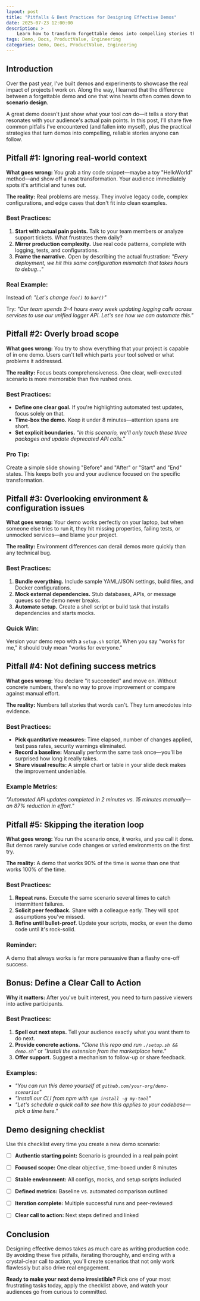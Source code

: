 ```yaml
---
layout: post
title: "Pitfalls & Best Practices for Designing Effective Demos"
date: 2025-07-23 12:00:00
description: >
    Learn how to transform forgettable demos into compelling stories that win hearts and minds. Based on experience building demos and experiments, this post reveals five common pitfalls that undermines the demo and its impact, and the practical strategies to overcome them. 
tags: Demo, Docs, ProductValue, Engineering
categories: Demo, Docs, ProductValue, Engineering
---
```


## Introduction

Over the past year, I've built demos and experiments to showcase the real impact of projects I work on. Along the way, I learned that the difference between a forgettable demo and one that wins hearts often comes down to **scenario design**.

A great demo doesn't just show what your tool *can* do—it tells a story that resonates with your audience's actual pain points. In this post, I'll share five common pitfalls I've encountered (and fallen into myself), plus the practical strategies that turn demos into compelling, reliable stories anyone can follow.


## Pitfall #1: Ignoring real-world context

**What goes wrong:** You grab a tiny code snippet—maybe a toy "HelloWorld" method—and show off a neat transformation. Your audience immediately spots it's artificial and tunes out.

**The reality:** Real problems are messy. They involve legacy code, complex configurations, and edge cases that don't fit into clean examples.

### Best Practices:

1. **Start with actual pain points.** Talk to your team members or analyze support tickets. What frustrates them daily?
2. **Mirror production complexity.** Use real code patterns, complete with logging, tests, and configurations.
3. **Frame the narrative.** Open by describing the actual frustration: *"Every deployment, we hit this same configuration mismatch that takes hours to debug..."*

### Real Example:
Instead of: *"Let's change `foo()` to `bar()`"*

Try: *"Our team spends 3-4 hours every week updating logging calls across services to use our unified logger API. Let's see how we can automate this."*


## Pitfall #2: Overly broad scope

**What goes wrong:** You try to show everything that your project is capable of in one demo. Users can't tell which parts your tool solved or what problems it addressed.

**The reality:** Focus beats comprehensiveness. One clear, well-executed scenario is more memorable than five rushed ones.

### Best Practices:

- **Define one clear goal.** If you're highlighting automated test updates, focus solely on that.
- **Time-box the demo.** Keep it under 8 minutes—attention spans are short.
- **Set explicit boundaries.** *"In this scenario, we'll only touch these three packages and update deprecated API calls."*

### Pro Tip:
Create a simple slide showing "Before" and "After" or "Start" and "End" states. This keeps both you and your audience focused on the specific transformation.


## Pitfall #3: Overlooking environment & configuration issues

**What goes wrong:** Your demo works perfectly on your laptop, but when someone else tries to run it, they hit missing properties, failing tests, or unmocked services—and blame your project.

**The reality:** Environment differences can derail demos more quickly than any technical bug.

### Best Practices:

1. **Bundle everything.** Include sample YAML/JSON settings, build files, and Docker configurations.
2. **Mock external dependencies.** Stub databases, APIs, or message queues so the demo never breaks.
3. **Automate setup.** Create a shell script or build task that installs dependencies and starts mocks.

### Quick Win:
Version your demo repo with a `setup.sh` script. When you say "works for me," it should truly mean "works for everyone."


## Pitfall #4: Not defining success metrics

**What goes wrong:** You declare "it succeeded" and move on. Without concrete numbers, there's no way to prove improvement or compare against manual effort.

**The reality:** Numbers tell stories that words can't. They turn anecdotes into evidence.

### Best Practices:

- **Pick quantitative measures:** Time elapsed, number of changes applied, test pass rates, security warnings eliminated.
- **Record a baseline:** Manually perform the same task once—you'll be surprised how long it really takes.
- **Share visual results:** A simple chart or table in your slide deck makes the improvement undeniable.

### Example Metrics:
*"Automated API updates completed in 2 minutes vs. 15 minutes manually—an 87% reduction in effort."*

## Pitfall #5: Skipping the iteration loop

**What goes wrong:** You run the scenario once, it works, and you call it done. But demos rarely survive code changes or varied environments on the first try.

**The reality:** A demo that works 90% of the time is worse than one that works 100% of the time.

### Best Practices:

1. **Repeat runs.** Execute the same scenario several times to catch intermittent failures.
2. **Solicit peer feedback.** Share with a colleague early. They will spot assumptions you've missed.
3. **Refine until bullet-proof.** Update your scripts, mocks, or even the demo code until it's rock-solid.

### Reminder:
A demo that always works is far more persuasive than a flashy one-off success.

## Bonus: Define a Clear Call to Action

**Why it matters:** After you've built interest, you need to turn passive viewers into active participants.

### Best Practices:

1. **Spell out next steps.** Tell your audience exactly what you want them to do next.
2. **Provide concrete actions.** *"Clone this repo and run `./setup.sh && demo.sh`"* or *"Install the extension from the marketplace here."*
3. **Offer support.** Suggest a mechanism to follow-up or share feedback.

### Examples:
- *"You can run this demo yourself at `github.com/your-org/demo-scenarios`"*
- *"Install our CLI from npm with `npm install -g my-tool`"*
- *"Let's schedule a quick call to see how this applies to your codebase—pick a time here."*

## Demo designing checklist

Use this checklist every time you create a new demo scenario:

- [ ] **Authentic starting point:** Scenario is grounded in a real pain point
- [ ] **Focused scope:** One clear objective, time-boxed under 8 minutes
- [ ] **Stable environment:** All configs, mocks, and setup scripts included
- [ ] **Defined metrics:** Baseline vs. automated comparison outlined
- [ ] **Iteration complete:** Multiple successful runs and peer-reviewed
- [ ] **Clear call to action:** Next steps defined and linked


## Conclusion

Designing effective demos takes as much care as writing production code. By avoiding these five pitfalls, iterating thoroughly, and ending with a crystal-clear call to action, you'll create scenarios that not only work flawlessly but also drive real engagement.

**Ready to make your next demo irresistible?** Pick one of your most frustrating tasks today, apply the checklist above, and watch your audiences go from curious to committed.



